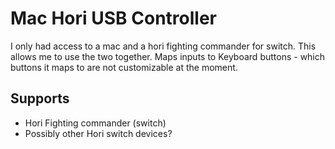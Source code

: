 # Mac Hori USB Controller
I only had access to a mac and a hori fighting commander for switch. This allows me to use the two together.
Maps inputs to Keyboard buttons - which buttons it maps to are not customizable at the moment.

## Supports
* Hori Fighting commander (switch)
* Possibly other Hori switch devices?
